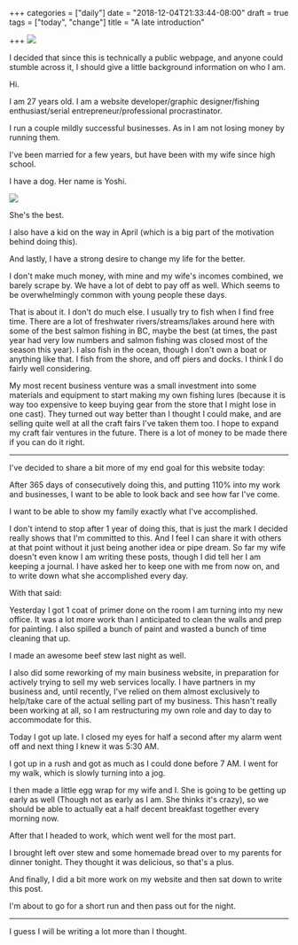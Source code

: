 +++
categories = ["daily"]
date = "2018-12-04T21:33:44-08:00"
draft = true
tags = ["today", "change"]
title = "A late introduction"

+++
![](/uploads/IMG_8452.JPG)

I decided that since this is technically a public webpage, and anyone could stumble across it, I should give a little background information on who I am.

Hi.

I am 27 years old. I am a website developer/graphic designer/fishing enthusiast/serial entrepreneur/professional procrastinator.

I run a couple mildly successful businesses. As in I am not losing money by running them.

I've been married for a few years, but have been with my wife since high school.

I have a dog. Her name is Yoshi.

![](/uploads/IMG_6414.JPG)

She's the best.

I also have a kid on the way in April (which is a big part of the motivation behind doing this).

And lastly, I have a strong desire to change my life for the better.

I don't make much money, with mine and my wife's incomes combined, we barely scrape by. We have a lot of debt to pay off as well. Which seems to be overwhelmingly common with young people these days.

That is about it. I don't do much else. I usually try to fish when I find free time. There are a lot of freshwater rivers/streams/lakes around here with some of the best salmon fishing in BC, maybe the best (at times, the past year had very low numbers and salmon fishing was closed most of the season this year). I also fish in the ocean, though I don't own a boat or anything like that. I fish from the shore, and off piers and docks. I think I do fairly well considering. 

My most recent business venture was a small investment into some materials and equipment to start making my own fishing lures (because it is way too expensive to keep buying gear from the store that I might lose in one cast). They turned out way better than I thought I could make, and are selling quite well at all the craft fairs I've taken them too. I hope to expand my craft fair ventures in the future. There is a lot of money to be made there if you can do it right.

***

I've decided to share a bit more of my end goal for this website today:

After 365 days of consecutively doing this, and putting 110% into my work and businesses, I want to be able to look back and see how far I've come.

I want to be able to show my family exactly what I've accomplished.

I don't intend to stop after 1 year of doing this, that is just the mark I decided really shows that I'm committed to this. And I feel I can share it with others at that point without it just being another idea or pipe dream. So far my wife doesn't even know I am writing these posts, though I did tell her I am keeping a journal. I have asked her to keep one with me from now on, and to write down what she accomplished every day.

With that said:

Yesterday I got 1 coat of primer done on the room I am turning into my new office. It was a lot more work than I anticipated to clean the walls and prep for painting. I also spilled a bunch of paint and wasted a bunch of time cleaning that up.

I made an awesome beef stew last night as well.

I also did some reworking of my main business website, in preparation for actively trying to sell my web services locally. I have partners in my business and, until recently, I've relied on them almost exclusively to help/take care of the actual selling part of my business. This hasn't really been working at all, so I am restructuring my own role and day to day to accommodate for this.

Today I got up late. I closed my eyes for half a second after my alarm went off and next thing I knew it was 5:30 AM. 

I got up in a rush and got as much as I could done before 7 AM. I went for my walk, which is slowly turning into a jog. 

I then made a little egg wrap for my wife and I. She is going to be getting up early as well (Though not as early as I am. She thinks it's crazy), so we should be able to actually eat a half decent breakfast together every morning now.

After that I headed to work, which went well for the most part.

I brought left over stew and some homemade bread over to my parents for dinner tonight. They thought it was delicious, so that's a plus.

And finally, I did a bit more work on my website and then sat down to write this post.

I'm about to go for a short run and then pass out for the night.

***

I guess I will be writing a lot more than I thought.